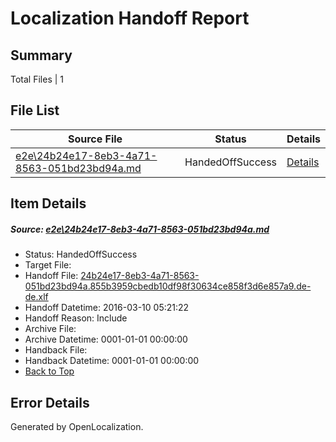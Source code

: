 # <a name='report-top'></a> Localization Handoff Report

## Summary
 Total Files | 1

## File List
 Source File | Status | Details 
 ----------- | ------ | ------- 
 [e2e\24b24e17-8eb3-4a71-8563-051bd23bd94a.md](https://github.com/OpenLocalizationTest/oltest/blob/0bb03fd9d1b80e7ada6e2fe20e4dbc753b2bd7fb/e2e/24b24e17-8eb3-4a71-8563-051bd23bd94a.md) | HandedOffSuccess | [Details](#0d3ac265b290061f43100e1cdfbf2a854236d8ff2)

## Item Details
##### <a name='0d3ac265b290061f43100e1cdfbf2a854236d8ff2'></a> Source: [e2e\24b24e17-8eb3-4a71-8563-051bd23bd94a.md](https://github.com/OpenLocalizationTest/oltest/blob/0bb03fd9d1b80e7ada6e2fe20e4dbc753b2bd7fb/e2e/24b24e17-8eb3-4a71-8563-051bd23bd94a.md)
* Status: HandedOffSuccess
* Target File: 
* Handoff File: [24b24e17-8eb3-4a71-8563-051bd23bd94a.855b3959cbedb10df98f30634ce858f3d6e857a9.de-de.xlf](https://github.com/OpenLocalizationTestOrg/olhandoff/blob/413e34b2da94edb3ca4f7d077332bab14f7aef42/ol-handoff/OpenLocalizationTestOrg/oltest.de-de/xinjiang/ht/24b24e17-8eb3-4a71-8563-051bd23bd94a.855b3959cbedb10df98f30634ce858f3d6e857a9.de-de.xlf)
* Handoff Datetime: 2016-03-10 05:21:22
* Handoff Reason: Include
* Archive File: 
* Archive Datetime: 0001-01-01 00:00:00
* Handback File: 
* Handback Datetime: 0001-01-01 00:00:00
* [Back to Top](#report-top)


## Error Details

Generated by OpenLocalization.
